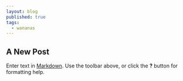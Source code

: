 ```yaml
---
layout: blog
published: true
tags:
  - wananas
---
```

## A New Post

Enter text in [Markdown](http://daringfireball.net/projects/markdown/). Use the toolbar above, or click the **?** button for formatting help.
